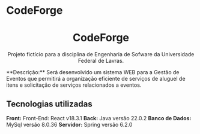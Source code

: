 # CodeForge
<h1 align="center">CodeForge</h1>
<p align="center">
  Projeto fictício para a disciplina de Engenharia de Sofware da Universidade Federal de Lavras.
</p>
**Descrição:** Será desenvolvido um sistema WEB para a Gestão de Eventos que permitirá a organização eficiente de serviços de aluguel 
de itens e solicitação de serviços relacionados a eventos. 

## Tecnologias utilizadas
**Front:** Front-End: React v18.3.1
**Back:** Java versão 22.0.2 
**Banco de Dados:** MySql versão 8.0.36
**Servidor:** Spring versão 6.2.0
